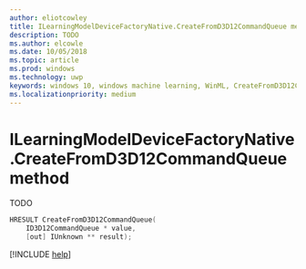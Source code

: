 ```yaml
---
author: eliotcowley
title: ILearningModelDeviceFactoryNative.CreateFromD3D12CommandQueue method
description: TODO
ms.author: elcowle
ms.date: 10/05/2018
ms.topic: article
ms.prod: windows
ms.technology: uwp
keywords: windows 10, windows machine learning, WinML, CreateFromD3D12CommandQueue
ms.localizationpriority: medium
---
```


# ILearningModelDeviceFactoryNative.CreateFromD3D12CommandQueue method

TODO

```cpp
HRESULT CreateFromD3D12CommandQueue(
    ID3D12CommandQueue * value, 
    [out] IUnknown ** result);
```

[!INCLUDE [help](../includes/get-help.md)]